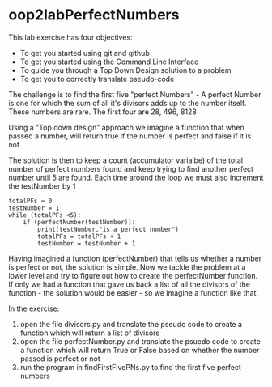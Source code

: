 # oop2labPerfectNumbers
This lab exercise has four objectives:
- To get you started using git and github
- To get you started using the Command Line Interface
- To guide you through a Top Down Design solution to a problem
- To get you to correctly translate pseudo-code

The challenge is to find the first five "perfect Numbers" - 
A perfect Number is one for which the sum of all it's divisors adds up to the number itself.
These numbers are rare. The first four are 28, 496, 8128

Using a "Top down design" approach we imagine a function that when passed a number,
will return true if the number is perfect and false if it is not

The solution is then to keep a count (accumulator varialbe) of the total number of perfect numbers found and
keep trying to find another perfect number until 5 are found. Each time around the loop we must also increment the testNumber by 1
```
totalPFs = 0
testNumber = 1
while (totalPFs <5):
    if (perfectNumber(testNumber)):
        print(testNumber,"is a perfect number")
        totalPFs = totalPFs + 1
        testNumber = testNumber + 1
```
        
Having imagined a function (perfectNumber) that tells us whether a number is perfect or not, the solution is simple.
Now we tackle the problem at a lower level and try to figure out how to create the perfectNumber function. If only we had a function that
gave us back a list of all the divisors of the function - the solution would be easier - so we imagine a function like that.

In the exercise: 
1. open the file divisors.py and translate the pseudo code to create a function which will return a list of divisors
2. open the file perfectNumber.py and translate the psuedo code to create a function which will return True or False based on whether the number passed is perfect or not
3. run the program in findFirstFivePNs.py to find the first five perfect numbers 
